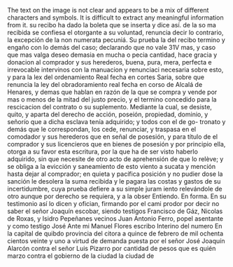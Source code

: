 The text on the image is not clear and appears to be a mix of different characters and symbols. It is difficult to extract any meaningful information from it.
su recibo ha dado la boleta que se inserta y dice así.
de la so
ma recibida se confiesa el otorgante a su voluntad, renuncia decir lo
contrario, la excepción de la non numerata pecuniá. Su prueba la del
recibo termino y engaño con lo demás del caso; declarando que no vale
31V
mas, y caso que mas valga deseo demasia en mucha o pecia cantidad, hace
gracia y donacion al comprador y sus herederos, buena, pura, mera,
perfecta e irrevocable intervinos con la manuacion y renunciaci
necesaria sobre esto, y para la lex del ordenamiento Real fecha en cortes
Saria, sobre que renuncia la ley del obradoramiento real fecha en corso de Alcalá de Henares, y demas que hablan en razón de la que se compra y vende por mas o menos de la mitad del justo precio, y el termino concedido para la rescicacion del contrato o su suplemento. Mediante la cual,
se desiste, quito, y aparta del derecho de acción, poseión, propiedad, dominio, y señorío que a dicha esclava tenía adquirido; y todos con el de go- tronato y demás que le correspondan, los cede, renunciar, y traspasa en el comodador y sus herederos que en señal de posesión, y para título de
el comprador y sus licencieros que en bienes de posesión y por principio ella, otorga a su favor esta escritura, por la que ha de ser visto haberlo adquirido, sin que necesite de otro acto de aprehensión de que lo relève; y se obliga a la evicción y saneamiento de esto viento a sucata y mención
hasta dejar al comprador; en quieta y pacífica posición y no pudier
dose la sanción le desolera la suma recibida y le pagara las costas
y gastos de su incertidumbre, cuya prueba defiere a su simple juram
iento relevándole de otro aunque por derecho se requiera, y a la obser
Entiendo.
En forma. En su testimonio así lo dicen y ofician, firmando por el cami prodor por decir no saber el señor Joaquín escobar, siendo testigos Francisco de Gáz, Nicolas de Roxas, y Isidro Pepeñanes vecinos Juan Antonio Ferro, popel asentante y como testigo José
Ante mi Manuel Flores
escribo Interino del numero
En la capital de quibdo provincia del citora a quince de febrero de mil ochenta
cientos veinte y uno a virtud de demanda puesta por el señor José Joaquín Alarcón contra el señor Luis Pizarro por cantidad de pesos que es
quién marzo contra el gobierno de la ciudad la ciudad de